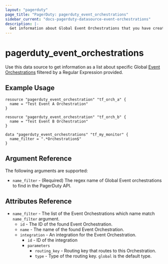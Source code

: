 ```yaml
---
layout: "pagerduty"
page_title: "PagerDuty: pagerduty_event_orchestrations"
sidebar_current: "docs-pagerduty-datasource-event-orchestrations"
description: |-
  Get information about Global Event Orchestrations that you have created.
---
```


# pagerduty\_event_orchestrations

Use this data source to get information as a list about specific Global [Event Orchestrations][1] filtered by a Regular Expression provided.

## Example Usage
```hcl
resource "pagerduty_event_orchestration" "tf_orch_a" {
  name = "Test Event A Orchestration"
}

resource "pagerduty_event_orchestration" "tf_orch_b" {
  name = "Test Event B Orchestration"
}

data "pagerduty_event_orchestrations" "tf_my_monitor" {
  name_filter = ".*Orchestration$"
}

```

## Argument Reference

The following arguments are supported:

* `name_filter` - (Required) The regex name of Global Event orchestrations to find in the PagerDuty API.

## Attributes Reference

* `name_filter` - The list of the Event Orchestrations which name match `name_filter` argument.
  * `id` - The ID of the found Event Orchestration.
  * `name` - The name of the found Event Orchestration.
  * `integration` - An integration for the Event Orchestration.
    * `id` - ID of the integration
    * `parameters`
      * `routing_key` - Routing key that routes to this Orchestration.
      * `type` - Type of the routing key. `global` is the default type.


[1]: https://developer.pagerduty.com/api-reference/7ba0fe7bdb26a-list-event-orchestrations
